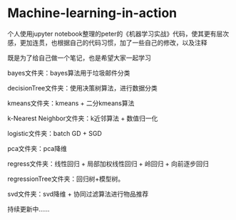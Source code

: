 # Machine-learning-in-action
个人使用jupyter notebook整理的peter的《机器学习实战》代码，使其更有层次感，更加连贯，也根据自己的代码习惯，加了一些自己的修改，以及注释

既是为了给自己做一个笔记，也是希望大家一起学习

bayes文件夹：bayes算法用于垃圾邮件分类

decisionTree文件夹：使用决策树算法，进行数据分类

kmeans文件夹：kmeans + 二分kmeans算法

k-Nearest Neighbor文件夹：k近邻算法 + 数值归一化

logistic文件夹：batch GD + SGD

pca文件夹：pca降维

regress文件夹：线性回归 + 局部加权线性回归 + 岭回归 + 向前逐步回归 

regressionTree文件夹：回归树+模型树。

svd文件夹：svd降维 + 协同过滤算法进行物品推荐

持续更新中......

